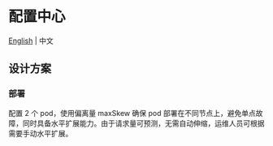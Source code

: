 # 配置中心

[English](README.md) | 中文

## 设计方案

### 部署

配置 2 个 pod，使用偏离量 maxSkew 确保 pod 部署在不同节点上，避免单点故障，同时具备水平扩展能力。由于请求量可预测，无需自动伸缩，运维人员可根据需要手动水平扩展。
